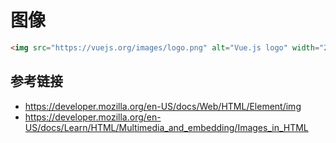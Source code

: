 # 图像

```html
<img src="https://vuejs.org/images/logo.png" alt="Vue.js logo" width="200">
```

## 参考链接
* https://developer.mozilla.org/en-US/docs/Web/HTML/Element/img
* https://developer.mozilla.org/en-US/docs/Learn/HTML/Multimedia_and_embedding/Images_in_HTML
